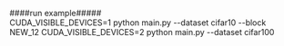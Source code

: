####run example#####  
CUDA_VISIBLE_DEVICES=1 python main.py --dataset cifar10  --block NEW_12
CUDA_VISIBLE_DEVICES=2 python main.py --dataset cifar100 
